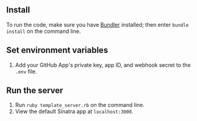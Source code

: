 ## Install

To run the code, make sure you have [Bundler](http://gembundler.com/) installed; then enter `bundle install` on the command line.

## Set environment variables

1. Add your GitHub App's private key, app ID, and webhook secret to the `.env` file.

## Run the server

1. Run `ruby template_server.rb` on the command line.
1. View the default Sinatra app at `localhost:3000`.
